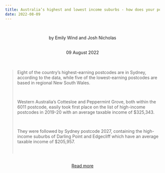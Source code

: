 ```yaml
---
title: Australia’s highest and lowest income suburbs - how does your postcode compare?
date: 2022-08-09
---
```


<br><center>by Emily Wind and Josh Nicholas</center><br>

<center>09 August 2022</center><br><br>

<blockquote><p>Eight of the country’s highest-earning postcodes are in Sydney, according to the data, while five of the lowest-earning postcodes are based in regional New South Wales.</p><br>

<p>Western Australia’s Cottesloe and Peppermint Grove, both within the 6011 postcode, easily took first place on the list of high-income postcodes in 2019-20 with an average taxable income of $325,343.</p><br>

<p>They were followed by Sydney postcode 2027, containing the high-income suburbs of Darling Point and Edgecliff which have an average taxable income of $205,957.</p><br>

</blockquote><br>

<center><a href="https://www.theguardian.com/business/2022/aug/09/highest-and-lowest-income-suburbs-how-does-your-postcode-compare">Read more</a></center>